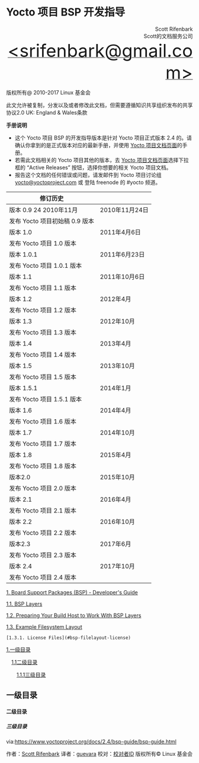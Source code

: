 Yocto 项目 BSP 开发指导
======

<p align="right">Scott Rifenbark<br>
Scott的文档服务公司<br>
<a href="mailto:srifenbark@gmail.com"><font size=100>&lt;srifenbark@gmail.com&gt;</font></a>
</p>

版权所有@ 2010-2017  Linux 基金会

此文允许被复制，分发以及或者修改此文档，但需要遵循知识共享组织发布的共享协议2.0 UK: England & Wales条款

**手册说明**

* 这个 Yocto 项目 BSP 的开发指导版本是针对 Yocto 项目正式版本 2.4 的。请确认你拿到的是正式版本对应的最新手册，并使用 [Yocto 项目文档页面][2]的手册。
* 若需此文档相关的 Yocto 项目其他的版本，去 [Yocto 项目文档页面][2]选择下拉框的 “Active Releases” 按钮，选择你想要的相关 Yocto 项目文档。
* 报告这个文档的任何错误或问题，请发邮件到 Yocto 项目讨论组 yocto@yoctoproject.com 或 登陆 freenode 的 #yocto 频道。

|**修订历史**||
|-|-|
|版本 0.9	24 2010年11月|2010年11月24日|
|发布 Yocto 项目初始稿 0.9 版本||
|版本 1.0	|2011年4月6日|
|发布 Yocto 项目 1.0 版本|
|版本 1.0.1|2011年6月23日|
|发布 Yocto 项目 1.0.1 版本|
|版本 1.1|2011年10月6日|
|发布 Yocto 项目 1.1 版本|
|版本 1.2|2012年4月|
|发布 Yocto 项目 1.2 版本|
|版本 1.3	|2012年10月|
|发布 Yocto 项目 1.3 版本|
|版本 1.4|2013年4月|
|发布 Yocto 项目 1.4 版本|
|版本 1.5|2013年10月|
|发布 Yocto 项目 1.5 版本|
|版本 1.5.1 |2014年1月|
|发布 Yocto 项目 1.5.1 版本|
|版本 1.6|2014年4月|
|发布 Yocto 项目 1.6 版本|
|版本 1.7	|2014年10月|
|发布 Yocto 项目 1.7 版本|
|版本 1.8|2015年4月|
|发布 Yocto 项目 1.8 版本|
|版本2.0|2015年10月|
|发布 Yocto 项目 2.0 版本|
|版本 2.1|2016年4月|
|发布 Yocto 项目 2.1 版本|
|版本 2.2|2016年10月|
|发布 Yocto 项目 2.2 版本|
|版本2.3|2017年6月|
|发布 Yocto 项目 2.3 版本|
|版本 2.4|2017年10月|
|发布 Yocto 项目 2.4 版本|

<!-- GFM-TOC -->
[1. Board Support Packages (BSP) - Developer's Guide](#bsp)

[1.1. BSP Layers](#bsp-layers)

[1.2. Preparing Your Build Host to Work With BSP Layers](#preparing-your-build-host-to-work-with-bsp-layers)

[1.3. Example Filesystem Layout](#bsp-filelayout)

    [1.3.1. License Files](#bsp-filelayout-license)
<!-- GFM-TOC -->

[1.一级目录](#1)

　[1.1二级目录](#1.1)
 
　　[1.1.1三级目录](#1.1.1)

<h2 id='1'> 一级目录 </h2>

<h4 id='1.1'> 二级目录 </h4>

<h5 id='1.1.1'> 三级目录 </h5>



via:https://www.yoctoproject.org/docs/2.4/bsp-guide/bsp-guide.html


作者：[Scott Rifenbark](mailto:srifenbark@gmail.com)
译者：[guevara](https://github.com/guevaraya)
校对：[校对者ID](https://github.com/校对者ID)
版权所有© Linux 基金会





[1]: mailto:srifenbark@gmail.com
[2]: http://www.yoctoproject.org/documentation
